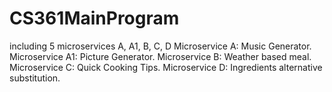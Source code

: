 # CS361MainProgram
including 5 microservices A, A1, B, C, D
Microservice A: Music Generator.
Microservice A1: Picture Generator.
Microservice B: Weather based meal.
Microservice C: Quick Cooking Tips.
Microservice D: Ingredients alternative substitution.
